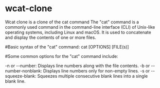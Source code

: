 # wcat-clone
Wcat clone is a clone of the cat command
The "cat" command is a commonly used command in the command-line interface (CLI) of Unix-like operating systems, including Linux and macOS. It is used to concatenate and display the contents of one or more files.

#Basic syntax of the "cat" command:
cat [OPTIONS] [FILE(s)]

#Some common options for the "cat" command include:

-n or --number: Displays line numbers along with the file contents.
-b or --number-nonblank: Displays line numbers only for non-empty lines.
-s or --squeeze-blank: Squeezes multiple consecutive blank lines into a single blank line.
